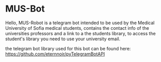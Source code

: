 # MUS-Bot
 Hello, MUS-Robot is a telegram bot intended to be used by the Medical University of Sofia medical students, contains the contact info of the universities professors and a link to a the students library, to access the student's library you need to use your university email. 

the telegram bot library used for this bot can be found here: https://github.com/eternnoir/pyTelegramBotAPI

 
